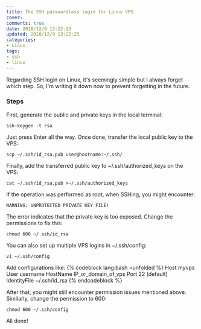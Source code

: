 ```yaml
---
title: The SSH passwordless login for Linux VPS
cover: 
comments: true
date: 2018/12/9 13:22:25
updated: 2018/12/9 13:22:25
categories:
- Linux
tags:
- ssh
- linux
---
```


Regarding SSH login on Linux, it's seemingly simple but I always forget which step. So, I'm writing it down now to prevent forgetting in the future.
<!-- more -->

### Steps

First, generate the public and private keys in the local terminal:

``` console
ssh-keygen -t rsa
```

Just press Enter all the way. Once done, transfer the local public key to the VPS:

``` console
scp ~/.ssh/id_rsa.pub user@hostname:~/.ssh/
```

Finally, add the transferred public key to ~/.ssh/authorized_keys on the VPS:

``` console
cat ~/.ssh/id_rsa.pub >~/.ssh/authorized_keys 
```

If the operation was performed as root, when SSHing, you might encounter:

``` console
WARNING: UNPROTECTED PRIVATE KEY FILE!
```

The error indicates that the private key is too exposed. Change the permissions to fix this:

``` console
chmod 600 ~/.ssh/id_rsa
```

You can also set up multiple VPS logins in ~/.ssh/config:

``` console
vi ~/.ssh/config

```

Add configurations like:
{% codeblock lang:bash >unfolded %}
Host myvps
User username
HostName IP_or_domain_of_vps
Port 22 (default)
IdentityFile ~/.ssh/id_rsa
{% endcodeblock %}

After that, you might still encounter permission issues mentioned above. Similarly, change the permission to 600:

``` console
chmod 600 ~/.ssh/config
```

All done!

